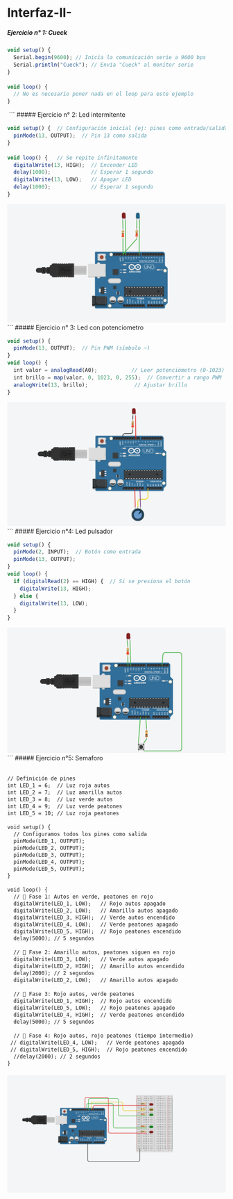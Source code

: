 # Interfaz-II-

##### Ejercicio n° 1: Cueck

```js
void setup() {
  Serial.begin(9600); // Inicia la comunicación serie a 9600 bps
  Serial.println("Cueck"); // Envía "Cueck" al monitor serie
}

void loop() {
  // No es necesario poner nada en el loop para este ejemplo
}
```
<img scr="https://raw.githubusercontent.com/GeraldineToro/Interfaz-II-/refs/heads/main/img/ejercicio%201.png"/>
```
##### Ejercicio n° 2: Led intermitente

```js
void setup() {  // Configuración inicial (ej: pines como entrada/salida)
  pinMode(13, OUTPUT);  // Pin 13 como salida
}

void loop() {   // Se repite infinitamente
  digitalWrite(13, HIGH);  // Encender LED
  delay(1000);             // Esperar 1 segundo
  digitalWrite(13, LOW);   // Apagar LED
  delay(1000);             // Esperar 1 segundo
}
```
<img src="https://raw.githubusercontent.com/GeraldineToro/Interfaz-II-/refs/heads/main/img/led%20intermitente.png"/>
```
##### Ejercicio n° 3: Led con potenciometro

```js
void setup() {
  pinMode(13, OUTPUT);  // Pin PWM (símbolo ~)
}
void loop() {
  int valor = analogRead(A0);           // Leer potenciómetro (0-1023)
  int brillo = map(valor, 0, 1023, 0, 255);  // Convertir a rango PWM
  analogWrite(13, brillo);               // Ajustar brillo
}
```
<img src="https://raw.githubusercontent.com/GeraldineToro/Interfaz-II-/refs/heads/main/img/potenciometro.png"/>
```
##### Ejercicio n°4: Led pulsador

```js
void setup() {
  pinMode(2, INPUT);  // Botón como entrada
  pinMode(13, OUTPUT);
}
void loop() {
  if (digitalRead(2) == HIGH) {  // Si se presiona el botón
    digitalWrite(13, HIGH);
  } else {
    digitalWrite(13, LOW);
  }
}
```
<img src="https://raw.githubusercontent.com/GeraldineToro/Interfaz-II-/refs/heads/main/img/pulsador.png"/>
```
##### Ejercicio n°5: Semaforo

```js// C++ code - Semáforo Autos y Peatones

// Definición de pines
int LED_1 = 6;  // Luz roja autos
int LED_2 = 7;  // Luz amarilla autos
int LED_3 = 8;  // Luz verde autos
int LED_4 = 9;  // Luz verde peatones
int LED_5 = 10; // Luz roja peatones

void setup() {
  // Configuramos todos los pines como salida
  pinMode(LED_1, OUTPUT);
  pinMode(LED_2, OUTPUT);
  pinMode(LED_3, OUTPUT);
  pinMode(LED_4, OUTPUT);
  pinMode(LED_5, OUTPUT);
}

void loop() {
  // 🚦 Fase 1: Autos en verde, peatones en rojo
  digitalWrite(LED_1, LOW);   // Rojo autos apagado
  digitalWrite(LED_2, LOW);   // Amarillo autos apagado
  digitalWrite(LED_3, HIGH);  // Verde autos encendido
  digitalWrite(LED_4, LOW);   // Verde peatones apagado
  digitalWrite(LED_5, HIGH);  // Rojo peatones encendido
  delay(5000); // 5 segundos

  // 🚦 Fase 2: Amarillo autos, peatones siguen en rojo
  digitalWrite(LED_3, LOW);   // Verde autos apagado
  digitalWrite(LED_2, HIGH);  // Amarillo autos encendido
  delay(2000); // 2 segundos
  digitalWrite(LED_2, LOW);   // Amarillo autos apagado

  // 🚦 Fase 3: Rojo autos, verde peatones
  digitalWrite(LED_1, HIGH);  // Rojo autos encendido
  digitalWrite(LED_5, LOW);   // Rojo peatones apagado
  digitalWrite(LED_4, HIGH);  // Verde peatones encendido
  delay(5000); // 5 segundos

  // 🚦 Fase 4: Rojo autos, rojo peatones (tiempo intermedio)
 // digitalWrite(LED_4, LOW);   // Verde peatones apagado
 // digitalWrite(LED_5, HIGH);  // Rojo peatones encendido
  //delay(2000); // 2 segundos
}
```
##### <img src="https://raw.githubusercontent.com/GeraldineToro/Interfaz-II-/refs/heads/main/img/semaforo.png"/>

```

